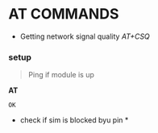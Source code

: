 # AT COMMANDS

- Getting network signal quality *AT+CSQ*

### setup

> Ping if module is up 

**AT**
```
OK
```

- check if sim is blocked byu pin *
